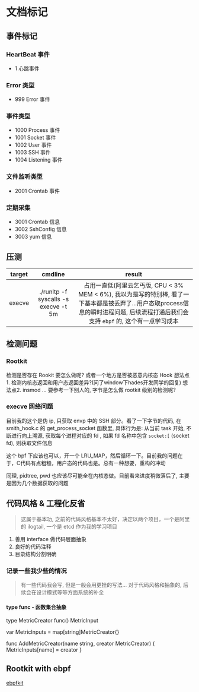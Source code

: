# 文档标记

## 事件标记

### HeartBeat 事件

- 1 心跳事件

### Error 类型

- 999  Error 事件

### 事件类型

- 1000 Process 事件
- 1001 Socket  事件
- 1002 User 事件
- 1003 SSH 事件
- 1004 Listening 事件

### 文件监听类型

- 2001 Crontab 事件

### 定期采集

- 3001 Crontab 信息
- 3002 SshConfig 信息
- 3003 yum 信息

## 压测

|target|cmdline|result|
|:-:|:-:|:-:|
|execve|./runltp -f syscalls -s execve -t 5m|占用一直低(阿里云乞丐版, CPU < 3% MEM < 6%), 我以为是写的特别棒, 看了一下基本都是被丢弃了...用户态取process信息的瞬时进程问题, 后续流程打通后我们会支持 `ebpf` 的, 这个有一点学习成本|

## 检测问题

### Rootkit

检测是否存在 Rookit 要怎么做呢? 或者一个地方是否被恶意内核态 Hook
想法点1. 检测内核态返回和用户态返回差异?(问了window下hades开发同学的回复)
想法点2. insmod
... 要参考一下别人的, 字节是怎么做 rootkit 级别的检测呢?

### execve 网络问题

目前我的这个是伪 ip, 只获取 envp 中的 SSH 部分。看了一下字节的代码, 在smith_hook.c 的 get_process_socket 函数里, 具体行为是: 从当前 task 开始, 不断进行向上溯源, 获取每个进程对应的 fd , 如果 fd 名称中包含 `socket:[` (socket fd), 则获取文件信息

这个 bpf 下应该也可以，开一个 LRU_MAP，然后循环一下。目前我的问题在于，C代码有点粗糙，用户态的代码也是。总有一种想要，重构的冲动

同理, pidtree, pwd 也应该尽可能全在内核态做。目前看来进度稍微落后了, 主要是因为几个数据获取的问题

## 代码风格 & 工程化反省

> 这属于基本功, 之前的代码风格基本不太好，决定以两个项目，一个是阿里的 ilogtail, 一个是 etcd 作为我的学习项目

1. 善用 interface 做代码层面抽象
2. 良好的代码注释
3. 目录结构分割明确

### 记录一些我少些的情况

> 有一些代码我会写, 但是一般会用更挫的写法... 对于代码风格和抽象的, 后续会在设计模式等等方面系统的补全

#### type func - 函数集合抽象

type MetricCreator func() MetricInput

var MetricInputs = map[string]MetricCreator{}

func AddMetricCreator(name string, creator MetricCreator) {
	MetricInputs[name] = creator
}

## Rootkit with ebpf

[ebpfkit](https://github.com/Gui774ume/ebpfkit)